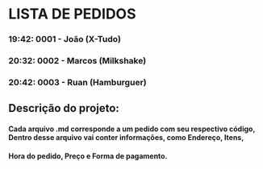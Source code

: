 # LISTA DE PEDIDOS

### 19:42: 0001 - João (X-Tudo)
### 20:32: 0002 - Marcos (Milkshake)
### 20:42: 0003 - Ruan (Hamburguer)

## Descrição do projeto:
#### Cada arquivo .md corresponde a um pedido com seu respectivo código, Dentro desse arquivo vai conter informações, como Endereço, Itens, 
#### Hora do pedido, Preço e Forma de pagamento.


